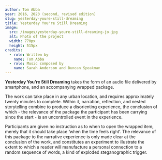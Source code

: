 ```yaml
---
author: Tom Abba
year: 2016, 2023 (second, revised edition)
slug: yesterday-youre-still-dreaming
title: Yesterday You're Still Dreaming
image:
  src: /images/yesterday-youre-still-dreaming-jo.jpg
  alt: Photo of the project
  width: 770px
  height: 515px
credits:
  - role: Written by
    name: Tom Abba
  - role: Music composed by
    name: Sarah Anderson and Duncan Speakman
---
```


**Yesterday You’re Still Dreaming** takes the form of an audio file delivered by smartphone, and an accompanying wrapped package.

The work can take place in any urban location, and requires approximately twenty minutes to complete. Within it, narration, reflection, and nested storytelling combine to produce a disorienting experience, the conclusion of which - the relevance of the package the participant has been carrying since the start - is an uncontrolled event in the experience.

Participants are given no instruction as to when to open the wrapped item, merely that it should take place ‘when the time feels right’. The relevance of this package to the narrative experience is only made clear at the conclusion of the work, and constitutes an experiment to illustrate the extent to which a reader will manufacture a personal connection to a random sequence of words, a kind of exploded steganographic trigger.
